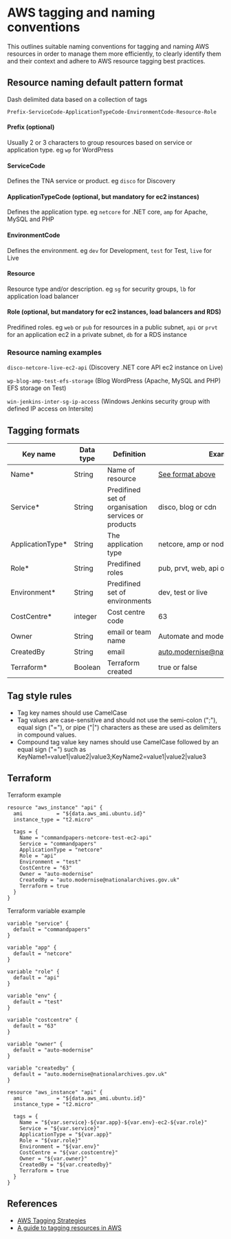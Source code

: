 # AWS tagging and naming conventions

This outlines suitable naming conventions for tagging and naming AWS resources in order to manage them more efficiently, to clearly identify them and their context and adhere to AWS resource tagging best practices.

## Resource naming default pattern format

Dash delimited data based on a collection of tags

`Prefix-ServiceCode-ApplicationTypeCode-EnvironmentCode-Resource-Role`

#### Prefix (optional)

Usually 2 or 3 characters to group resources based on service or application type. eg `wp` for WordPress

#### ServiceCode

Defines the TNA service or product. eg `disco` for Discovery

#### ApplicationTypeCode (optional, but mandatory for ec2 instances)

Defines the application type. eg `netcore` for .NET core, `amp` for Apache, MySQL and PHP

#### EnvironmentCode

Defines the environment. eg `dev` for Development, `test` for Test, `live` for Live

#### Resource

Resource type and/or description. eg `sg` for security groups, `lb` for application load balancer

#### Role (optional, but mandatory for ec2 instances, load balancers and RDS)

Predifined roles. eg `web` or `pub` for resources in a public subnet, `api` or `prvt` for an application ec2 in a private subnet, `db` for a RDS instance

### Resource naming examples

`disco-netcore-live-ec2-api` (Discovery .NET core API ec2 instance on Live)

`wp-blog-amp-test-efs-storage` (Blog WordPress (Apache, MySQL and PHP) EFS storage on Test)

`win-jenkins-inter-sg-ip-access` (Windows Jenkins security group with defined IP access on Intersite)

## Tagging formats

| Key name | Data type | Definition | Examples |
| ------------- | ------------- | ------------- | ------------- |
| Name* | String | Name of resource  | [See format above](#resource-naming-default-pattern-format)  |
| Service*   | String  | Predifined set of organisation services or products   | disco, blog or cdn  |
| ApplicationType*   | String  | The application type   | netcore, amp or nodejs  |
| Role*   | String  | Predifined roles   | pub, prvt, web, api or db  |
| Environment*   | String  | Predifined set of environments   | dev, test or live  |
| CostCentre*   | integer | Cost centre code   | 63  |
| Owner   | String  | email or team name  | Automate and modernise  |
| CreatedBy   | String  | email   | auto.modernise@nationalarchives.gov.uk  |
| Terraform*   | Boolean  | Terraform created   | true or false  |

## Tag style rules

* Tag key names should use CamelCase
* Tag values are case-sensitive and should not use the semi-colon (";"), equal sign ("="), or pipe ("|") characters as these are used as delimiters in compound values.
* Compound tag value key names should use CamelCase followed by an equal sign ("=") such as KeyName1=value1|value2|value3;KeyName2=value1|value2|value3

## Terraform

Terraform example
```
resource "aws_instance" "api" {
  ami           = "${data.aws_ami.ubuntu.id}"
  instance_type = "t2.micro"

  tags = {
    Name = "commandpapers-netcore-test-ec2-api"
    Service = "commandpapers"
    ApplicationType = "netcore"
    Role = "api"
    Environment = "test"
    CostCentre = "63"
    Owner = "auto-modernise"
    CreatedBy = "auto.modernise@nationalarchives.gov.uk"
    Terraform = true
  }
}
```

Terraform variable example
```
variable "service" {
  default = "commandpapers"
}

variable "app" {
  default = "netcore"
}

variable "role" {
  default = "api"
}

variable "env" {
  default = "test"
}

variable "costcentre" {
  default = "63"
}

variable "owner" {
  default = "auto-modernise"
}

variable "createdby" {
  default = "auto.modernise@nationalarchives.gov.uk"
}

resource "aws_instance" "api" {
  ami           = "${data.aws_ami.ubuntu.id}"
  instance_type = "t2.micro"

  tags = {
    Name = "${var.service}-${var.app}-${var.env}-ec2-${var.role}"
    Service = "${var.service}"
    ApplicationType = "${var.app}"
    Role = "${var.role}"
    Environment = "${var.env}"
    CostCentre = "${var.costcentre}"
    Owner = "${var.owner}"
    CreatedBy = "${var.createdby}"
    Terraform = true
  }
}
```

## References

* [AWS Tagging Strategies](https://aws.amazon.com/answers/account-management/aws-tagging-strategies/)
* [A guide to tagging resources in AWS](https://medium.com/stax-blog/a-guide-to-tagging-resources-in-aws-8f4311afeb46)
